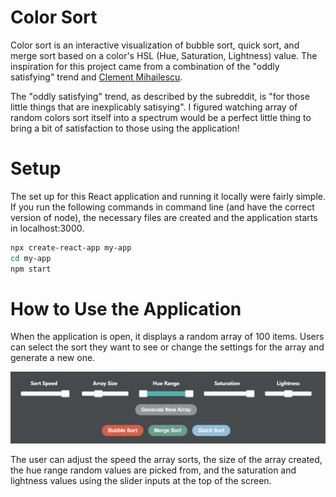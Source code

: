 # Color Sort
Color sort is an interactive visualization of bubble sort, quick sort, and merge sort based on a color's HSL (Hue, Saturation, Lightness) value. The inspiration for this project came from a combination of the "oddly satisfying" trend and [Clement Mihailescu](https://github.com/clementmihailescu).

The "oddly satisfying" trend, as described by the subreddit, is "for those little things that are inexplicably satisying". I figured watching array of random colors sort itself into a spectrum would be a perfect little thing to bring a bit of satisfaction to those using the application!

# Setup
The set up for this React application and running it locally were fairly simple. If you run the following commands in command line (and have the correct version of node), the necessary files are created and the application starts in localhost:3000.
```bash
npx create-react-app my-app
cd my-app
npm start
```

# How to Use the Application
When the application is open, it displays a random array of 100 items. Users can select the sort they want to see or change the settings for the array and generate a new one.

![App Toolbar](/images/tool-bar.PNG)

The user can adjust the speed the array sorts, the size of the array created, the hue range random values are picked from, and the saturation and lightness values using the slider inputs at the top of the screen. 
